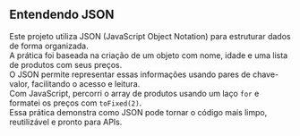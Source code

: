 ## Entendendo JSON

Este projeto utiliza JSON (JavaScript Object Notation) para estruturar dados de forma organizada.  
A prática foi baseada na criação de um objeto com nome, idade e uma lista de produtos com seus preços.  
O JSON permite representar essas informações usando pares de chave-valor, facilitando o acesso e leitura.  
Com JavaScript, percorri o array de produtos usando um laço `for` e formatei os preços com `toFixed(2)`.  
Essa prática demonstra como JSON pode tornar o código mais limpo, reutilizável e pronto para APIs.
